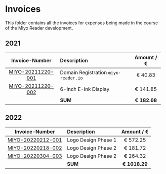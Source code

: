 Invoices
========
This folder contains all the invoices for expenses being made in the course of the Miyo Reader development.

## 2021
| **Invoice-Number** | **Description** | **Amount / €** |
|:-:|:-|:-:|
| [MIYO-20211220-001](2021/MIYO-20211220-001.pdf) | Domain Registration `miyo-reader.io` | €  40.83 |
| [MIYO-20211220-002](2021/MIYO-20211220-002.pdf) | 6-Inch E-Ink Display | € 141.85 |
| | **SUM** | **€ 182.68**  |

## 2022
| **Invoice-Number** | **Description** | **Amount / €** |
|:-:|:-|:-:|
| [MIYO-20220212-001](2022/MIYO-20220212-001.pdf) | Logo Design Phase 1 | € 572.25 |
| [MIYO-20220218-002](2022/MIYO-20220218-002.pdf) | Logo Design Phase 2 | € 181.72 |
| [MIYO-20220304-003](2022/MIYO-20220304-003.pdf) | Logo Design Phase 2 | € 264.32 |
| | **SUM** | **€ 1018.29**  |
